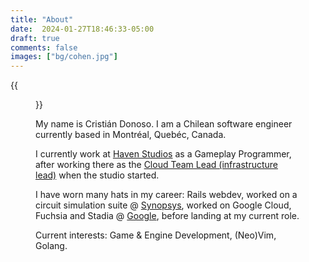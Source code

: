 ```yaml
---
title: "About"
date:  2024-01-27T18:46:33-05:00
draft: true
comments: false
images: ["bg/cohen.jpg"]
---
```


{{<figure src=me.jpg >}}

My name is Cristián Donoso. I am a Chilean software engineer currently based in Montréal, Quebéc,
Canada.

I currently work at [Haven Studios](https://www.havenstudios.com) as a Gameplay Programmer, after
working there as the [Cloud Team Lead (infrastructure lead)](https://havenstudios.com/en/blog/haven-kafe-cristian-donoso) when the studio started.

I have worn many hats in my career: Rails webdev, worked on a circuit simulation suite @ [Synopsys](https://www.synopsys.com/implementation-and-signoff/custom-design-platform/custom-compiler.html),
worked on Google Cloud, Fuchsia and Stadia @ [Google](https://www.google.com/), before landing at my current role.

Current interests: Game & Engine Development, (Neo)Vim, Golang.
